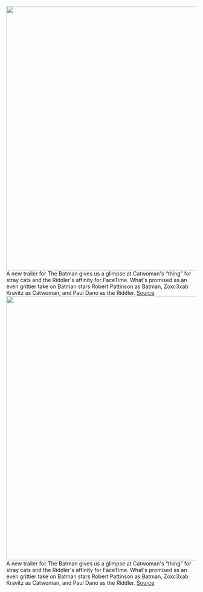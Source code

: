 <img src='https://cdn.vox-cdn.com/thumbor/vZwkd1jaPIWe54ZeX5g9mmf5yV0=/0x0:2186x1186/1200x0/filters:focal(0x0:2186x1186):no_upscale()/cdn.vox-cdn.com/uploads/chorus_asset/file/23128475/batman_trailer_facetime.png' width='700px' /><br/>
A new trailer for The Batman gives us a glimpse at Catwoman's “thing” for stray cats and the Riddler's affinity for FaceTime. What's promised as an even grittier take on Batman stars Robert Pattinson as Batman, Zoxc3xab Kravitz as Catwoman, and Paul Dano as the Riddler.
<a href='https://www.theverge.com/2021/12/27/22855826/the-batman-trailer-riddler-facetime-troll'> Source <a/><img src='https://cdn.vox-cdn.com/thumbor/vZwkd1jaPIWe54ZeX5g9mmf5yV0=/0x0:2186x1186/1200x0/filters:focal(0x0:2186x1186):no_upscale()/cdn.vox-cdn.com/uploads/chorus_asset/file/23128475/batman_trailer_facetime.png' width='700px' /><br/>
A new trailer for The Batman gives us a glimpse at Catwoman's “thing” for stray cats and the Riddler's affinity for FaceTime. What's promised as an even grittier take on Batman stars Robert Pattinson as Batman, Zoxc3xab Kravitz as Catwoman, and Paul Dano as the Riddler.
<a href='https://www.theverge.com/2021/12/27/22855826/the-batman-trailer-riddler-facetime-troll'> Source <a/>